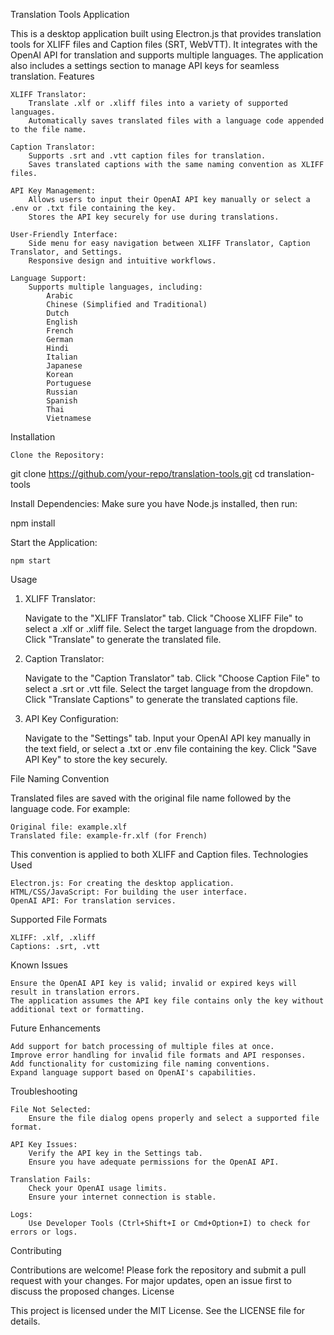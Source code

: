 Translation Tools Application

This is a desktop application built using Electron.js that provides translation tools for XLIFF files and Caption files (SRT, WebVTT). It integrates with the OpenAI API for translation and supports multiple languages. The application also includes a settings section to manage API keys for seamless translation.
Features

    XLIFF Translator:
        Translate .xlf or .xliff files into a variety of supported languages.
        Automatically saves translated files with a language code appended to the file name.

    Caption Translator:
        Supports .srt and .vtt caption files for translation.
        Saves translated captions with the same naming convention as XLIFF files.

    API Key Management:
        Allows users to input their OpenAI API key manually or select a .env or .txt file containing the key.
        Stores the API key securely for use during translations.

    User-Friendly Interface:
        Side menu for easy navigation between XLIFF Translator, Caption Translator, and Settings.
        Responsive design and intuitive workflows.

    Language Support:
        Supports multiple languages, including:
            Arabic
            Chinese (Simplified and Traditional)
            Dutch
            English
            French
            German
            Hindi
            Italian
            Japanese
            Korean
            Portuguese
            Russian
            Spanish
            Thai
            Vietnamese

Installation

    Clone the Repository:

git clone https://github.com/your-repo/translation-tools.git
cd translation-tools

Install Dependencies: Make sure you have Node.js installed, then run:

npm install

Start the Application:

    npm start

Usage
1. XLIFF Translator:

    Navigate to the "XLIFF Translator" tab.
    Click "Choose XLIFF File" to select a .xlf or .xliff file.
    Select the target language from the dropdown.
    Click "Translate" to generate the translated file.

2. Caption Translator:

    Navigate to the "Caption Translator" tab.
    Click "Choose Caption File" to select a .srt or .vtt file.
    Select the target language from the dropdown.
    Click "Translate Captions" to generate the translated captions file.

3. API Key Configuration:

    Navigate to the "Settings" tab.
    Input your OpenAI API key manually in the text field, or select a .txt or .env file containing the key.
    Click "Save API Key" to store the key securely.

File Naming Convention

Translated files are saved with the original file name followed by the language code. For example:

    Original file: example.xlf
    Translated file: example-fr.xlf (for French)

This convention is applied to both XLIFF and Caption files.
Technologies Used

    Electron.js: For creating the desktop application.
    HTML/CSS/JavaScript: For building the user interface.
    OpenAI API: For translation services.

Supported File Formats

    XLIFF: .xlf, .xliff
    Captions: .srt, .vtt

Known Issues

    Ensure the OpenAI API key is valid; invalid or expired keys will result in translation errors.
    The application assumes the API key file contains only the key without additional text or formatting.

Future Enhancements

    Add support for batch processing of multiple files at once.
    Improve error handling for invalid file formats and API responses.
    Add functionality for customizing file naming conventions.
    Expand language support based on OpenAI's capabilities.

Troubleshooting

    File Not Selected:
        Ensure the file dialog opens properly and select a supported file format.

    API Key Issues:
        Verify the API key in the Settings tab.
        Ensure you have adequate permissions for the OpenAI API.

    Translation Fails:
        Check your OpenAI usage limits.
        Ensure your internet connection is stable.

    Logs:
        Use Developer Tools (Ctrl+Shift+I or Cmd+Option+I) to check for errors or logs.

Contributing

Contributions are welcome! Please fork the repository and submit a pull request with your changes. For major updates, open an issue first to discuss the proposed changes.
License

This project is licensed under the MIT License. See the LICENSE file for details.
